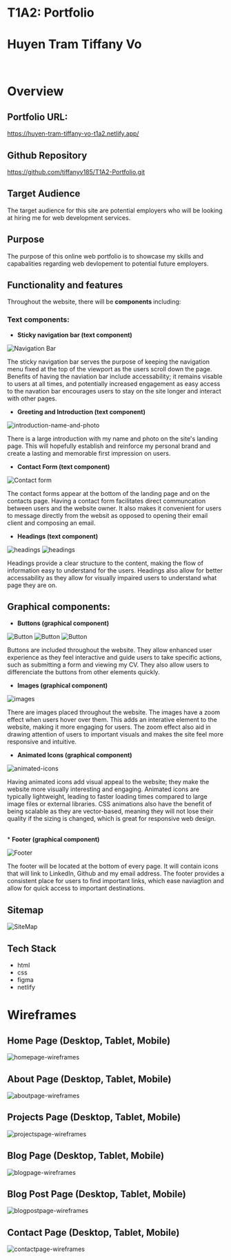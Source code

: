 # T1A2: Portfolio
# Huyen Tram Tiffany Vo
<br>

# Overview

## Portfolio URL:

https://huyen-tram-tiffany-vo-t1a2.netlify.app/

## Github Repository

https://github.com/tiffanyv185/T1A2-Portfolio.git

## Target Audience

The target audience for this site are potential employers who will be looking at hiring me for web development services.

## Purpose

The purpose of this online web portfolio is to showcase my skills and capabalities regarding web devlopement to potential future employers.

## Functionality and features

Throughout the website, there will be <b> components </b> including:

### Text components:

- <b>Sticky navigation bar (text component)</b>

![Navigation Bar](./docs/Screenshot-Nav-Bar.png)

The sticky navigation bar serves the purpose of keeping the navigation menu fixed at the top of the viewport as the users scroll down the page. Benefits of having the naviation bar include accessability; it remains visable to users at all times, and potentially increased engagement as easy access to the navation bar encourages users to stay on the site longer and interact with other pages.
<br>

- <b>Greeting and Introduction (text component)</b>

![introduction-name-and-photo](./docs/Screenshot-Introduction.png)

There is a large introduction with my name and photo on the site's landing page. This will hopefully establish and reinforce my personal brand and create a lasting and memorable first impression on users.
<br>

- <b>Contact Form (text component)</b>

![Contact form](./docs/Screenshot-contactform.png)

The contact forms appear at the bottom of the landing page and on the contacts page. Having a contact form facilitates direct communcation between users and the website owner. It also makes it convenient for users to message directly from the websit as opposed to opening their email client and composing an email.
<br>

- <b> Headings (text component)</b>

![headings](./docs/Screenshot-header1.png)
![headings](./docs/Screenshot-header2.png)

Headings provide a clear structure to the content, making the flow of information easy to understand for the users. Headings also allow for better accessability as they allow for visually impaired users to understand what page they are on.

## Graphical components:

- <b>Buttons (graphical component)</b>

![Button](./docs/Screenshot-button1.png)
![Button](./docs/Screenshot-button2.png)
![Button](./docs/Screenshot-button3.png)

Buttons are included throughout the website. They allow enhanced user experience as they feel interactive and guide users to take specific actions, such as submitting a form and viewing my CV. They also allow users to differenciate the buttons from other elements quickly.
<br>

- <b>Images (graphical component)</b>

![images](./docs/Screenshot-projectimages.png)

There are images placed throughout the website. The images have a zoom effect when users hover over them. This adds an interative element to the website, making it more engaging for users. The zoom effect also aid in drawing attention of users to important visuals and makes the site feel more responsive and intuitive.
<br>

- <b>Animated Icons (graphical component)</b>

![animated-icons](./docs/Screenshot-animatedicons.png)

Having animated icons add visual appeal to the website; they make the website more visually interesting and engaging. Animated icons are typically lightweight, leading to faster loading times compared to large image files or external libraries. CSS animations also have the benefit of being scalable as they are vector-based, meaning they will not lose their quality if the sizing is changed, which is great for responsive web design.

<br>
* <b>Footer (graphical component)</b>

![Footer](./docs/Screenshot-Footer.png)

The footer will be located at the bottom of every page. It will contain icons that will link to LinkedIn, Github and my email address. The footer provides a consistent place for users to find important links, which ease naviagtion and allow for quick access to important destinations.
<br>

## Sitemap

![SiteMap](./docs/SiteMap.png)

## Tech Stack

- html
- css
- figma
- netlify

# Wireframes

## Home Page (Desktop, Tablet, Mobile)

![homepage-wireframes](./docs/Wireframe-HomePage.png)

## About Page (Desktop, Tablet, Mobile)

![aboutpage-wireframes](./docs/Wireframe-AboutPage.png)

## Projects Page (Desktop, Tablet, Mobile)

![projectspage-wireframes](./docs/Wireframe-ProjectsPage.png)

## Blog Page (Desktop, Tablet, Mobile)

![blogpage-wireframes](./docs/Wireframe-BlogPage.png)

## Blog Post Page (Desktop, Tablet, Mobile)

![blogpostpage-wireframes](./docs/Wireframes-BlogPostPage.png)

## Contact Page (Desktop, Tablet, Mobile)

![contactpage-wireframes](./docs/Wireframe-ContactPage.png)
